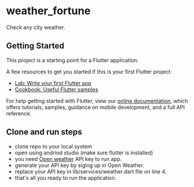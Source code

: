 # weather_fortune

Check any city weather.

## Getting Started

This project is a starting point for a Flutter application.

A few resources to get you started if this is your first Flutter project:

- [Lab: Write your first Flutter app](https://flutter.dev/docs/get-started/codelab)
- [Cookbook: Useful Flutter samples](https://flutter.dev/docs/cookbook)

For help getting started with Flutter, view our
[online documentation](https://flutter.dev/docs), which offers tutorials,
samples, guidance on mobile development, and a full API reference.

## Clone and run steps

- clone repo to your local system
- open using andriod studio (make sure flutter is installed)
- you need [Open weather](https://openweathermap.org/api) API key to run app.
- generate your API key by siging up in Open Weather.
- replace your API key in lib/services/weather.dart file on line 4.
- that's all you ready to run the application.
